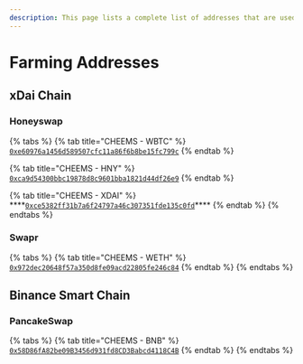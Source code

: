 ```yaml
---
description: This page lists a complete list of addresses that are used for LP farming
---
```


# Farming Addresses

## xDai Chain

### Honeyswap

{% tabs %}
{% tab title="CHEEMS - WBTC" %}
[`0xe60976a1456d589507cfc11a86f6b8be15fc799c`](https://info.honeyswap.org/#/pair/0xe60976a1456d589507cfc11a86f6b8be15fc799c?chainId=100)
{% endtab %}

{% tab title="CHEEMS - HNY" %}
[`0xca9d54300bbc19878d8c9601bba1821d44df26e9`](https://info.honeyswap.org/#/pair/0xca9d54300bbc19878d8c9601bba1821d44df26e9?chainId=100)
{% endtab %}

{% tab title="CHEEMS - XDAI" %}
\*\*\*\*[`0xce5382ff31b7a6f24797a46c307351fde135c0fd`](https://info.honeyswap.org/#/pair/0xce5382ff31b7a6f24797a46c307351fde135c0fd?chainId=100)\*\*\*\*
{% endtab %}
{% endtabs %}

### Swapr

{% tabs %}
{% tab title="CHEEMS - WETH" %}
[`0x972dec20648f57a350d8fe09acd22805fe246c84`](https://dxstats.eth.link/#/pair/0x972dec20648f57a350d8fe09acd22805fe246c84?chainId=100)
{% endtab %}
{% endtabs %}

## **Binance Smart Chain**

### PancakeSwap

{% tabs %}
{% tab title="CHEEMS - BNB" %}
[`0x58D86fA82be09B3456d931fd8CD3Babcd4118C4B`](https://blockscout.com/xdai/mainnet/tokens/0x58D86fA82be09B3456d931fd8CD3Babcd4118C4B/)
{% endtab %}
{% endtabs %}

